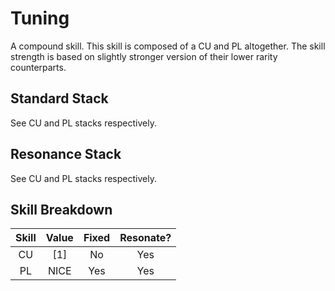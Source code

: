 # Tuning

A compound skill. This skill is composed of a CU and PL altogether. The skill strength is based on slightly stronger version of their lower rarity counterparts.

## Standard Stack

See CU and PL stacks respectively.

## Resonance Stack

See CU and PL stacks respectively.

## Skill Breakdown

| Skill | Value | Fixed | Resonate? |
|  :-:  |  :-:  |  :-:  |    :-:    |
| CU | \[1\] | No | Yes |
| PL | NICE  | Yes | Yes |

